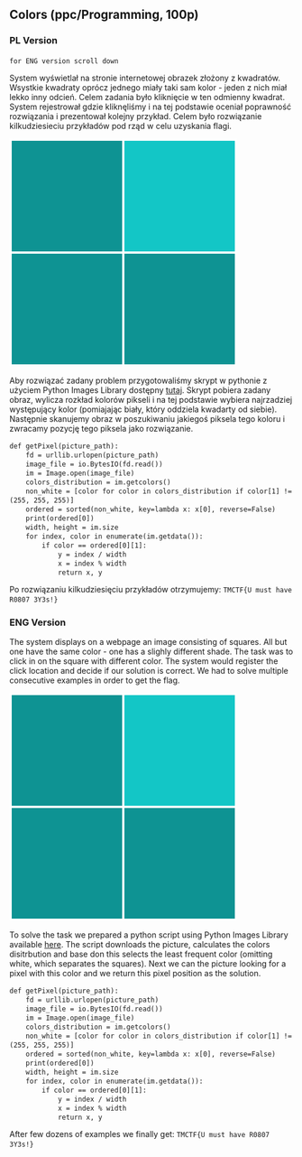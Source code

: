 ## Colors (ppc/Programming, 100p)

### PL Version
`for ENG version scroll down`

System wyświetlał na stronie internetowej obrazek złożony z kwadratów. Wsystkie kwadraty oprócz jednego miały taki sam kolor - jeden z nich miał lekko inny odcień. Celem zadania było kliknięcie w ten odmienny kwadrat. System rejestrował gdzie kliknęliśmy i na tej podstawie oceniał poprawność rozwiązania i prezentował kolejny przykład.
Celem było rozwiązanie kilkudziesieciu przykładów pod rząd w celu uzyskania flagi.

![](./squares.png)

Aby rozwiązać zadany problem przygotowaliśmy skrypt w pythonie z użyciem Python Images Library dostępny [tutaj](colors.py).
Skrypt pobiera zadany obraz, wylicza rozkład kolorów pikseli i na tej podstawie wybiera najrzadziej występujący kolor (pomiajając biały, który oddziela kwadarty od siebie). Następnie skanujemy obraz w poszukiwaniu jakiegoś piksela tego koloru i zwracamy pozycję tego piksela jako rozwiązanie.

	def getPixel(picture_path):
		fd = urllib.urlopen(picture_path)
		image_file = io.BytesIO(fd.read())
		im = Image.open(image_file)
		colors_distribution = im.getcolors()
		non_white = [color for color in colors_distribution if color[1] != (255, 255, 255)]
		ordered = sorted(non_white, key=lambda x: x[0], reverse=False)
		print(ordered[0])
		width, height = im.size
		for index, color in enumerate(im.getdata()):
			if color == ordered[0][1]:
				y = index / width
				x = index % width
				return x, y

Po rozwiązaniu kilkudziesięciu przykładów otrzymujemy: `TMCTF{U must have R0807 3Y3s!}`

### ENG Version

The system displays on a webpage an image consisting of squares. All but one have the same color - one has a slighly different shade. The task was to click in on the square with different color. The system would register the click location and decide if our solution is correct. We had to solve multiple consecutive examples in order to get the flag.

![](./squares.png)

To solve the task we prepared a python script using Python Images Library available [here](colors.py).
The script downloads the picture, calculates the colors disitrbution and base don this selects the least frequent color (omitting white, which separates the squares). Next we can the picture looking for a pixel with this color and we return this pixel position as the solution.

	def getPixel(picture_path):
		fd = urllib.urlopen(picture_path)
		image_file = io.BytesIO(fd.read())
		im = Image.open(image_file)
		colors_distribution = im.getcolors()
		non_white = [color for color in colors_distribution if color[1] != (255, 255, 255)]
		ordered = sorted(non_white, key=lambda x: x[0], reverse=False)
		print(ordered[0])
		width, height = im.size
		for index, color in enumerate(im.getdata()):
			if color == ordered[0][1]:
				y = index / width
				x = index % width
				return x, y

After few dozens of examples we finally get: `TMCTF{U must have R0807 3Y3s!}`